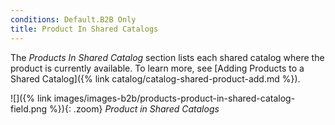 ```yaml
---
conditions: Default.B2B Only
title: Product In Shared Catalogs
---
```


The _Products In Shared Catalog_ section lists each shared catalog where the product is currently available. To learn more, see [Adding Products to a Shared Catalog]({% link catalog/catalog-shared-product-add.md %}).

![]({% link images/images-b2b/products-product-in-shared-catalog-field.png %}){: .zoom}
*Product in Shared Catalogs*
